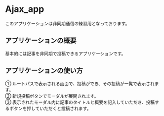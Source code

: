 # Ajax_app

このアプリケーションは非同期通信の練習用となっております。


## アプリケーションの概要
基本的には記事を非同期で投稿できるアプリケーションです。

## アプリケーションの使い方

① ルートパスで表示される画面で、投稿ができ、その投稿が一覧で表示されます。  
② 新規投稿ボタンでモーダルが展開されます。  
③ 表示されたモーダル内に記事のタイトルと概要を記入していただき、投稿するボタンを押していただくと投稿されます。  
